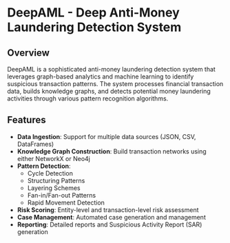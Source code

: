 # DeepAML - Deep Anti-Money Laundering Detection System

## Overview

DeepAML is a sophisticated anti-money laundering detection system that leverages graph-based analytics and machine learning to identify suspicious transaction patterns. The system processes financial transaction data, builds knowledge graphs, and detects potential money laundering activities through various pattern recognition algorithms.

## Features

- **Data Ingestion**: Support for multiple data sources (JSON, CSV, DataFrames)
- **Knowledge Graph Construction**: Build transaction networks using either NetworkX or Neo4j
- **Pattern Detection**:
  - Cycle Detection
  - Structuring Patterns
  - Layering Schemes
  - Fan-in/Fan-out Patterns
  - Rapid Movement Detection
- **Risk Scoring**: Entity-level and transaction-level risk assessment
- **Case Management**: Automated case generation and management
- **Reporting**: Detailed reports and Suspicious Activity Report (SAR) generation
